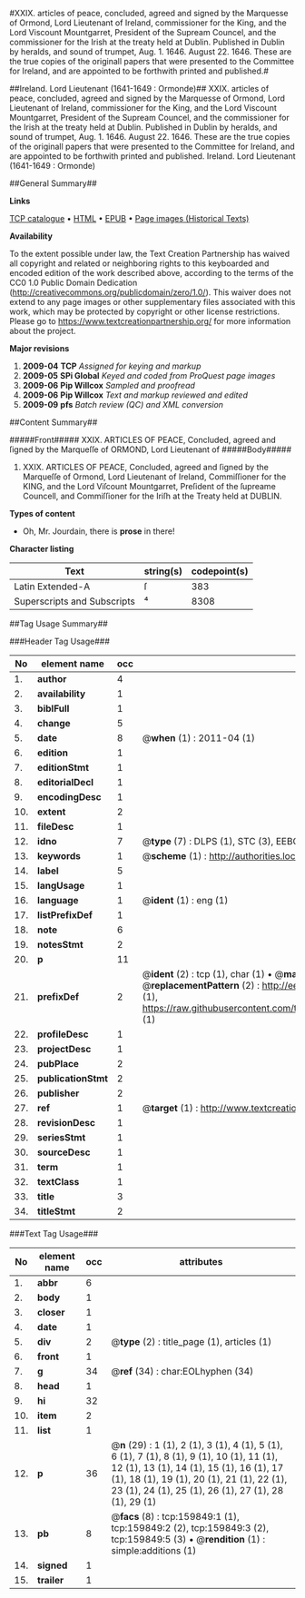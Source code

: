 #XXIX. articles of peace, concluded, agreed and signed by the Marquesse of Ormond, Lord Lieutenant of Ireland, commissioner for the King, and the Lord Viscount Mountgarret, President of the Supream Councel, and the commissioner for the Irish at the treaty held at Dublin. Published in Dublin by heralds, and sound of trumpet, Aug. 1. 1646. August 22. 1646. These are the true copies of the originall papers that were presented to the Committee for Ireland, and are appointed to be forthwith printed and published.#

##Ireland. Lord Lieutenant (1641-1649 : Ormonde)##
XXIX. articles of peace, concluded, agreed and signed by the Marquesse of Ormond, Lord Lieutenant of Ireland, commissioner for the King, and the Lord Viscount Mountgarret, President of the Supream Councel, and the commissioner for the Irish at the treaty held at Dublin. Published in Dublin by heralds, and sound of trumpet, Aug. 1. 1646. August 22. 1646. These are the true copies of the originall papers that were presented to the Committee for Ireland, and are appointed to be forthwith printed and published.
Ireland. Lord Lieutenant (1641-1649 : Ormonde)

##General Summary##

**Links**

[TCP catalogue](http://www.ota.ox.ac.uk/tcp/)  • 
[HTML](http://tei.it.ox.ac.uk/tcp/Texts-HTML/free/A90/A90191.html)  • 
[EPUB](http://tei.it.ox.ac.uk/tcp/Texts-EPUB/free/A90/A90191.epub) • 
[Page images (Historical Texts)](https://historicaltexts.jisc.ac.uk/eebo-99861635e)

**Availability**

To the extent possible under law, the Text Creation Partnership has waived all copyright and related or neighboring rights to this keyboarded and encoded edition of the work described above, according to the terms of the CC0 1.0 Public Domain Dedication (http://creativecommons.org/publicdomain/zero/1.0/). This waiver does not extend to any page images or other supplementary files associated with this work, which may be protected by copyright or other license restrictions. Please go to https://www.textcreationpartnership.org/ for more information about the project.

**Major revisions**

1. __2009-04__ __TCP__ *Assigned for keying and markup*
1. __2009-05__ __SPi Global__ *Keyed and coded from ProQuest page images*
1. __2009-06__ __Pip Willcox__ *Sampled and proofread*
1. __2009-06__ __Pip Willcox__ *Text and markup reviewed and edited*
1. __2009-09__ __pfs__ *Batch review (QC) and XML conversion*

##Content Summary##

#####Front#####
XXIX. ARTICLES OF PEACE, Concluded, agreed and ſigned by the Marqueſſe of ORMOND, Lord Lieutenant of
#####Body#####

1. XXIX. ARTICLES OF PEACE, Concluded, agreed and ſigned by the Marqueſſe of Ormond, Lord Lieutenant of Ireland, Commiſſioner for the KING, and the Lord Viſcount Mountgarret, Preſident of the ſupreame Councell, and Commiſſioner for the Iriſh at the Treaty held at DUBLIN.

**Types of content**

  * Oh, Mr. Jourdain, there is **prose** in there!

**Character listing**


|Text|string(s)|codepoint(s)|
|---|---|---|
|Latin Extended-A|ſ|383|
|Superscripts             and Subscripts|⁴|8308|

##Tag Usage Summary##

###Header Tag Usage###

|No|element name|occ|attributes|
|---|---|---|---|
|1.|__author__|4||
|2.|__availability__|1||
|3.|__biblFull__|1||
|4.|__change__|5||
|5.|__date__|8| @__when__ (1) : 2011-04 (1)|
|6.|__edition__|1||
|7.|__editionStmt__|1||
|8.|__editorialDecl__|1||
|9.|__encodingDesc__|1||
|10.|__extent__|2||
|11.|__fileDesc__|1||
|12.|__idno__|7| @__type__ (7) : DLPS (1), STC (3), EEBO-CITATION (1), PROQUEST (1), VID (1)|
|13.|__keywords__|1| @__scheme__ (1) : http://authorities.loc.gov/ (1)|
|14.|__label__|5||
|15.|__langUsage__|1||
|16.|__language__|1| @__ident__ (1) : eng (1)|
|17.|__listPrefixDef__|1||
|18.|__note__|6||
|19.|__notesStmt__|2||
|20.|__p__|11||
|21.|__prefixDef__|2| @__ident__ (2) : tcp (1), char (1)  •  @__matchPattern__ (2) : ([0-9\-]+):([0-9IVX]+) (1), (.+) (1)  •  @__replacementPattern__ (2) : http://eebo.chadwyck.com/downloadtiff?vid=$1&page=$2 (1), https://raw.githubusercontent.com/textcreationpartnership/Texts/master/tcpchars.xml#$1 (1)|
|22.|__profileDesc__|1||
|23.|__projectDesc__|1||
|24.|__pubPlace__|2||
|25.|__publicationStmt__|2||
|26.|__publisher__|2||
|27.|__ref__|1| @__target__ (1) : http://www.textcreationpartnership.org/docs/. (1)|
|28.|__revisionDesc__|1||
|29.|__seriesStmt__|1||
|30.|__sourceDesc__|1||
|31.|__term__|1||
|32.|__textClass__|1||
|33.|__title__|3||
|34.|__titleStmt__|2||


###Text Tag Usage###

|No|element name|occ|attributes|
|---|---|---|---|
|1.|__abbr__|6||
|2.|__body__|1||
|3.|__closer__|1||
|4.|__date__|1||
|5.|__div__|2| @__type__ (2) : title_page (1), articles (1)|
|6.|__front__|1||
|7.|__g__|34| @__ref__ (34) : char:EOLhyphen (34)|
|8.|__head__|1||
|9.|__hi__|32||
|10.|__item__|2||
|11.|__list__|1||
|12.|__p__|36| @__n__ (29) : 1 (1), 2 (1), 3 (1), 4 (1), 5 (1), 6 (1), 7 (1), 8 (1), 9 (1), 10 (1), 11 (1), 12 (1), 13 (1), 14 (1), 15 (1), 16 (1), 17 (1), 18 (1), 19 (1), 20 (1), 21 (1), 22 (1), 23 (1), 24 (1), 25 (1), 26 (1), 27 (1), 28 (1), 29 (1)|
|13.|__pb__|8| @__facs__ (8) : tcp:159849:1 (1), tcp:159849:2 (2), tcp:159849:3 (2), tcp:159849:5 (3)  •  @__rendition__ (1) : simple:additions (1)|
|14.|__signed__|1||
|15.|__trailer__|1||
